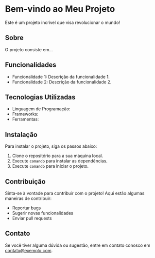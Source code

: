 # Bem-vindo ao Meu Projeto

Este é um projeto incrível que visa revolucionar o mundo!

## Sobre

O projeto consiste em...

## Funcionalidades

- Funcionalidade 1: Descrição da funcionalidade 1.
- Funcionalidade 2: Descrição da funcionalidade 2.

## Tecnologias Utilizadas

- Linguagem de Programação: 
- Frameworks: 
- Ferramentas:

## Instalação

Para instalar o projeto, siga os passos abaixo:

1. Clone o repositório para a sua máquina local.
2. Execute `comando` para instalar as dependências.
3. Execute `comando` para iniciar o projeto.

## Contribuição

Sinta-se à vontade para contribuir com o projeto! Aqui estão algumas maneiras de contribuir:

- Reportar bugs
- Sugerir novas funcionalidades
- Enviar pull requests

## Contato

Se você tiver alguma dúvida ou sugestão, entre em contato conosco em [contato@exemplo.com](mailto:contato@exemplo.com).

